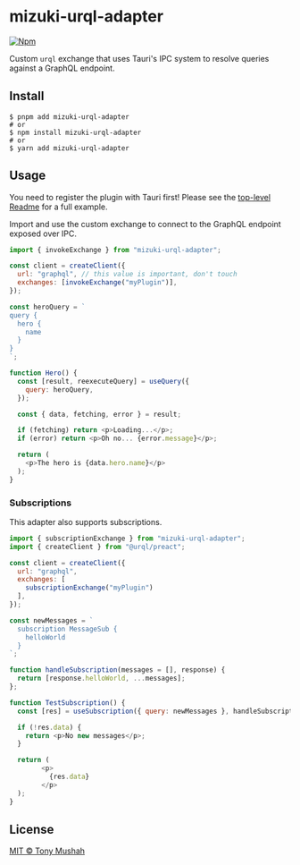 # mizuki-urql-adapter

[![Npm][npm-badge]][npm-url]

Custom `urql` exchange that uses Tauri's IPC system to resolve queries against a GraphQL endpoint.

## Install

```console
$ pnpm add mizuki-urql-adapter
# or
$ npm install mizuki-urql-adapter
# or
$ yarn add mizuki-urql-adapter
```

## Usage

You need to register the plugin with Tauri first! Please see the [top-level Readme] for a full example.

Import and use the custom exchange to connect to the GraphQL endpoint exposed over IPC.

```javascript
import { invokeExchange } from "mizuki-urql-adapter";

const client = createClient({
  url: "graphql", // this value is important, don't touch
  exchanges: [invokeExchange("myPlugin")],
});

const heroQuery = `
query {
  hero {
    name
  }
}
`;

function Hero() {
  const [result, reexecuteQuery] = useQuery({
    query: heroQuery,
  });

  const { data, fetching, error } = result;

  if (fetching) return <p>Loading...</p>;
  if (error) return <p>Oh no... {error.message}</p>;

  return (
    <p>The hero is {data.hero.name}</p>
  );
}
```

### Subscriptions

This adapter also supports subscriptions.

```javascript
import { subscriptionExchange } from "mizuki-urql-adapter";
import { createClient } from "@urql/preact";

const client = createClient({
  url: "graphql",
  exchanges: [
    subscriptionExchange("myPlugin")
  ],
});

const newMessages = `
  subscription MessageSub {
    helloWorld
  }
`;

function handleSubscription(messages = [], response) {
  return [response.helloWorld, ...messages];
};

function TestSubscription() {
  const [res] = useSubscription({ query: newMessages }, handleSubscription);

  if (!res.data) {
    return <p>No new messages</p>;
  }

  return (
        <p>
          {res.data}
        </p>
  ); 
}
```

## License

[MIT © Tony Mushah](./LICENSE)

[top-level Readme]: ../../README.md
[npm-url]: https://www.npmjs.com/package/mizuki-urql-adapter
[npm-badge]: https://img.shields.io/npm/v/mizuki-urql-adapter